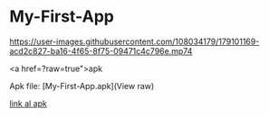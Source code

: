 # My-First-App


https://user-images.githubusercontent.com/108034179/179101169-acd2c827-ba16-4f65-8f75-09471c4c796e.mp74

<a href=?raw=true">apk</a>

Apk file: [My-First-App.apk](View raw)

[link al apk](https://github.com/mika-reyes/My-First-App/blob/main/app-debug.apk)
